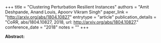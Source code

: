 +++
title = "Clustering Perturbation Resilient Instances"
authors = "Amit Deshpande, Anand Louis, Apoorv Vikram Singh"
paper_link = "http://arxiv.org/abs/1804.10827"
entrytype = "article"
publication_details = "CoRR, abs/1804.10827, 2018, url: <a href='http://arxiv.org/abs/1804.10827' target='_blank'>http://arxiv.org/abs/1804.10827</a>."
conference_date = "2018"
notes = ""
+++

<b>Abstract:</b>
